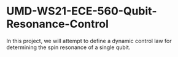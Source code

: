 # UMD-WS21-ECE-560-Qubit-Resonance-Control
In this project, we will attempt to define a dynamic control law for determining the spin resonance of a single qubit.
